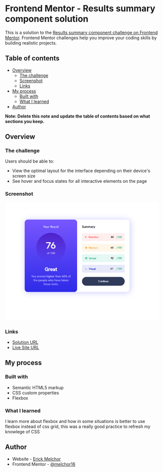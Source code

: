 # Frontend Mentor - Results summary component solution

This is a solution to the [Results summary component challenge on Frontend Mentor](https://www.frontendmentor.io/challenges/results-summary-component-CE_K6s0maV). Frontend Mentor challenges help you improve your coding skills by building realistic projects. 

## Table of contents

- [Overview](#overview)
  - [The challenge](#the-challenge)
  - [Screenshot](#screenshot)
  - [Links](#links)
- [My process](#my-process)
  - [Built with](#built-with)
  - [What I learned](#what-i-learned)
- [Author](#author)

**Note: Delete this note and update the table of contents based on what sections you keep.**

## Overview

### The challenge

Users should be able to:

- View the optimal layout for the interface depending on their device's screen size
- See hover and focus states for all interactive elements on the page

### Screenshot

![](./design/screenshot-result-summary.png)


### Links

- [Solution URL](https://github.com/Melchor16/ResultSummary)
- [Live Site URL](https://melchor16.github.io/ResultSummary/)

## My process

### Built with

- Semantic HTML5 markup
- CSS custom properties
- Flexbox


### What I learned

I learn more about flexbox and how in some situations is better to use flexbox instead of css grid, this was a really good practice to refresh my knowlege of CSS

## Author

- Website - [Erick Melchor](https://github.com/Melchor16/ResultSummary)
- Frontend Mentor - [@melchor16](https://www.frontendmentor.io/profile/Melchor16)

